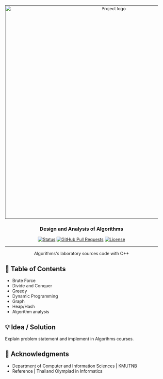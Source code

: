 <p align="center">
  <a href="" rel="noopener">
 <img src="https://user-images.githubusercontent.com/36933333/155161284-817ce5be-9240-4331-8b15-82cda6db9b3c.png" alt="Project logo" width="700"></a>
</p>
<h3 align="center">Design and Analysis of Algorithms</h3>

<div align="center">

[![Status](https://img.shields.io/badge/status-active-success.svg)]()
[![GitHub Pull Requests](https://img.shields.io/github/issues-pr/kylelobo/The-Documentation-Compendium.svg)](https://github.com/kylelobo/The-Documentation-Compendium/pulls)
[![License](https://img.shields.io/badge/license-MIT-blue.svg)](LICENSE.md)

</div>

---

<p align="center"> Algorithms's laboratory sources code with C++
    <br> 
</p>

## 📝 Table of Contents
- Brute Force
- Divide and Conquer
- Greedy
- Dynamic Programming
- Graph
- Heap/Hash
- Algorithm analysis

## 💡 Idea / Solution <a name = "idea"></a>

Explain problem statement and implement in Algorihms courses.

## 🎉 Acknowledgments <a name = "acknowledgments"></a>

- Department of Computer and Information Sciences | KMUTNB
- Reference | Thailand Olympiad in Informatics 
